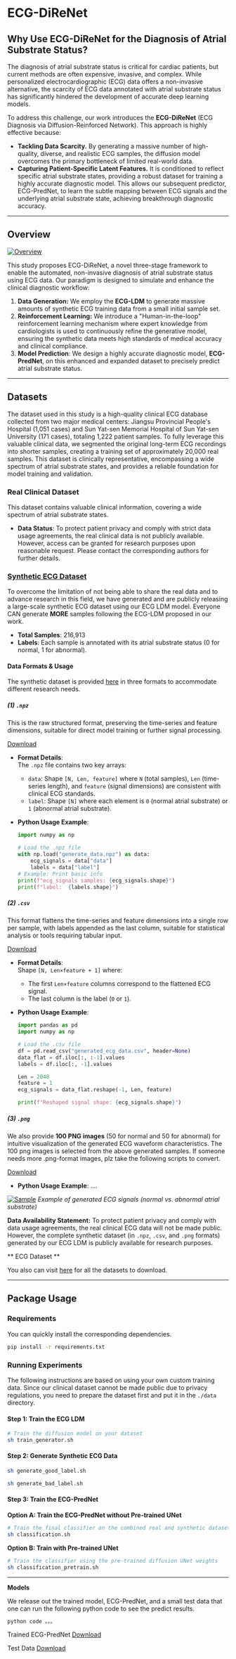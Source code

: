 # ECG-DiReNet

## Why Use ECG-DiReNet for the Diagnosis of Atrial Substrate Status? 

The diagnosis of atrial substrate status is critical for cardiac patients, but current methods are often expensive, invasive, and complex. While personalized electrocardiographic (ECG) data offers a non-invasive alternative, the scarcity of ECG data annotated with atrial substrate status has significantly hindered the development of accurate deep learning models.

To address this challenge, our work introduces the **ECG-DiReNet** (ECG Diagnosis via Diffusion-Reinforced Network). This approach is highly effective because:

  * **Tackling Data Scarcity.** By generating a massive number of high-quality, diverse, and realistic ECG samples, the diffusion model overcomes the primary bottleneck of limited real-world data.
  * **Capturing Patient-Specific Latent Features.** It is conditioned to reflect specific atrial substrate states, providing a robust dataset for training a highly accurate diagnostic model. This allows our subsequent predictor, ECG-PredNet, to learn the subtle mapping between ECG signals and the underlying atrial substrate state, achieving breakthrough diagnostic accuracy.

-----

## Overview 

[![Overview](./assets/overview.png)](Overview)

This study proposes ECG-DiReNet, a novel three-stage framework to enable the automated, non-invasive diagnosis of atrial substrate status using ECG data. Our paradigm is designed to simulate and enhance the clinical diagnostic workflow:

1.  **Data Generation:** We employ the **ECG-LDM** to generate massive amounts of synthetic ECG training data from a small initial sample set.
2.  **Reinforcement Learning:** We introduce a "Human-in-the-loop" reinforcement learning mechanism where expert knowledge from cardiologists is used to continuously refine the generative model, ensuring the synthetic data meets high standards of medical accuracy and clinical compliance.
3.  **Model Prediction**: We design a highly accurate diagnostic model, **ECG-PredNet**, on this enhanced and expanded dataset to precisely predict atrial substrate status.

-----



## Datasets 

The dataset used in this study is a high-quality clinical ECG database collected from two major medical centers: Jiangsu Provincial People's Hospital (1,051 cases) and Sun Yat-sen Memorial Hospital of Sun Yat-sen University (171 cases), totaling 1,222 patient samples. To fully leverage this valuable clinical data, we segmented the original long-term ECG recordings into shorter samples, creating a training set of approximately 20,000 real samples. This dataset is clinically representative, encompassing a wide spectrum of atrial substrate states, and provides a reliable foundation for model training and validation.



### Real Clinical Dataset 

This dataset contains valuable clinical information, covering a wide spectrum of atrial substrate states.

- **Data Status**: To protect patient privacy and comply with strict data usage agreements, the real clinical data is not publicly available. However, access can be granted for research purposes upon reasonable request. Please contact the corresponding authors for further details.



###  [Synthetic ECG Dataset](http://shuangyinli.cn/data/ecg.html) 

To overcome the limitation of not being able to share the real data and to advance research in this field, we have generated and are publicly releasing a large-scale synthetic ECG dataset using our ECG LDM model. Everyone CAN generate **MORE** samples following the ECG-LDM proposed in our work.

- **Total Samples**: 216,913
- **Labels**: Each sample is annotated with its atrial substrate status (0 for normal, 1 for abnormal).


#### Data Formats & Usage  

The synthetic dataset is provided [here](http://shuangyinli.cn/data/ecg.html) in three formats to accommodate different research needs.


##### (1) `.npz` 

This is the raw structured format, preserving the time-series and feature dimensions, suitable for direct model training or further signal processing.  

[Download](http://www.shuangyinli.cn/data/ecg_data_generated.npz) 

- **Format Details**:  
  The `.npz` file contains two key arrays:  

  - `data`: Shape `[N, Len, feature]` where `N` (total samples), `Len` (time-series length), and `feature` (signal dimensions) are consistent with clinical ECG standards.  
  - `label`: Shape `[N]` where each element is `0` (normal atrial substrate) or `1` (abnormal atrial substrate).  

- **Python Usage Example**:  

  ```python
  import numpy as np
  
  # Load the .npz file
  with np.load("generate_data.npz") as data:
      ecg_signals = data["data"]  
      labels = data["label"]      
  # Example: Print basic info
  print(f"ecg_signals samples: {ecg_signals.shape}")
  print(f"label:  {labels.shape}")  
  ```


##### (2) `.csv` 

This format flattens the time-series and feature dimensions into a single row per sample, with labels appended as the last column, suitable for statistical analysis or tools requiring tabular input.  

[Download](http://www.shuangyinli.cn/data/ecg_samples_png.zip) 

- **Format Details**:  
  Shape `[N, Len×feature + 1]` where:  

  - The first `Len×feature` columns correspond to the flattened ECG signal.  
  - The last column is the label (`0` or `1`).  

- **Python Usage Example**:  

  ```python
  import pandas as pd
  import numpy as np
  
  # Load the .csv file
  df = pd.read_csv("generated_ecg_data.csv", header=None)  
  data_flat = df.iloc[:, :-1].values 
  labels = df.iloc[:, -1].values      
  
  Len = 2048  
  feature = 1  
  ecg_signals = data_flat.reshape(-1, Len, feature) 
  
  print(f"Reshaped signal shape: {ecg_signals.shape}")
  ```


##### (3) `.png` 

We also provide **100 PNG images** (50 for normal and 50 for abnormal) for intuitive visualization of the generated ECG waveform characteristics. The 100 png images is selected from the above generated samples. If someone needs more .png-format images, plz take the following scripts to convert.

[Download](http://www.shuangyinli.cn/data/ecg_samples_png.zip) 


- **Python Usage Example**:
  ....


[![Sample](./assets/sample.png)](sample)
*Example of generated ECG signals (normal vs. abnormal atrial substrate)*


**Data Availability Statement:**
To protect patient privacy and comply with data usage agreements, the real clinical ECG data will not be made public. However, the complete synthetic dataset (in `.npz`, `.csv`, and `.png` formats) generated by our ECG LDM is publicly available for research purposes.  

** ECG Dataset **

You also can visit [here](http://shuangyinli.cn/data/ecg.html) for all the datasets to download.

-----


## Package Usage 

### Requirements 

You can quickly install the corresponding dependencies.

```bash
pip install -r requirements.txt
```

### Running Experiments 

The following instructions are based on using your own custom training data. Since our clinical dataset cannot be made public due to privacy regulations, you need to prepare the dataset first and put it in the `./data` directory.

#### Step 1: Train the ECG LDM

```bash
# Train the diffusion model on your dataset
sh train_generator.sh
```


#### Step 2: Generate Synthetic ECG Data

```bash
sh generate_good_label.sh

sh generate_bad_label.sh
```

#### Step 3: Train the ECG-PredNet

**Option A: Train the ECG-PredNet without Pre-trained UNet**

```bash
# Train the final classifier on the combined real and synthetic dataset
sh classification.sh
```

**Option B: Train with Pre-trained UNet**


```bash
# Train the classifier using the pre-trained diffusion UNet weights
sh classification_pretrain.sh
```

-----

**Models**

We release out the trained model, ECG-PredNet, and a small test data that one can run the following python code to see the predict results.
```bash
python code 。。。
```

Trained ECG-PredNet [Download](http://www.shuangyinli.cn/data/ECG-PredNet)

Test Data  [Download](http://www.shuangyinli.cn/data/ecg_testdata.zip)





